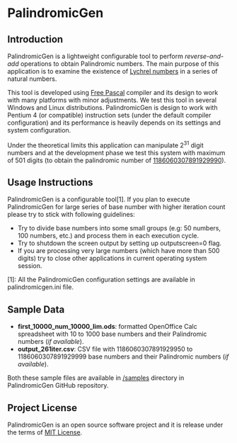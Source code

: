 PalindromicGen
==============

Introduction
------------

PalindromicGen is a lightweight configurable tool to perform <i>reverse-and-add</i> operations to obtain Palindromic numbers. The main purpose of this application is to examine the existence of [Lychrel numbers](http://mathworld.wolfram.com/196-Algorithm.html) in a series of natural numbers.

This tool is developed using [Free Pascal](http://www.freepascal.org) compiler and its design to work with many platforms with minor adjustments. We test this tool in several Windows and Linux distributions. PalindromicGen is design to work with Pentium 4 (or compatible) instruction sets (under the default compiler configuration) and its performance is heavily depends on its settings and system configuration.

Under the theoretical limits this application can manipulate 2<sup>31</sup> digit numbers and at the development phase we test this system with maximum of 501 digits (to obtain the palindromic number of [1186060307891929990](http://www.jasondoucette.com/pal/1186060307891929990)).

Usage Instructions
------------------

PalindromicGen is a configurable tool[1]. If you plan to execute PalindromicGen for large series of base number with higher iteration count please try to stick with following guidelines:
- Try to divide base numbers into some small groups (e.g: 50 numbers, 100 numbers, etc.) and process them in each execution cycle. 
- Try to shutdown the screen output by setting up outputscreen=0 flag.
- If you are processing very large numbers (which have more than 500 digits) try to close other applications in current operating system session.

[1]: All the PalindromicGen configuration settings are available in palindromicgen.ini file.

Sample Data
-----------

- <b>first_10000_num_10000_lim.ods</b>: formatted OpenOffice Calc spreadsheet with 10 to 1000 base numbers and their Palindromic numbers (<i>if available</i>).
- <b>output_261iter.csv</b>: CSV file with 1186060307891929950 to 1186060307891929999 base numbers and their Palindromic numbers (<i>if available</i>).

Both these sample files are available in [/samples](https://github.com/dilshan/PalindromicGen/tree/master/samples) directory in PalindromicGen GitHub repository.

Project License
---------------

PalindromicGen is an open source software project and it is release under the terms of [MIT License](http://opensource.org/licenses/MIT).

